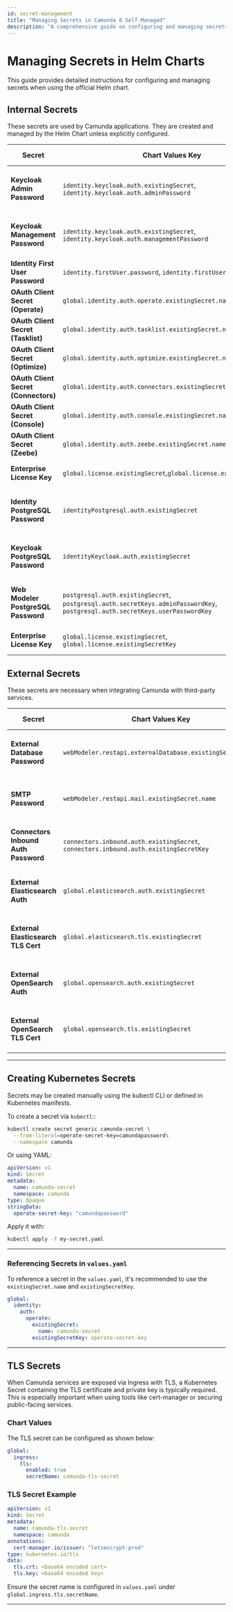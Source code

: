 ```yaml
---
id: secret-management
title: "Managing Secrets in Camunda 8 Self-Managed"
description: "A comprehensive guide on configuring and managing secrets in Camunda 8, including Keycloak, OAuth client secrets, and first-user authentication."
---
```


# Managing Secrets in Helm Charts

This guide provides detailed instructions for configuring and managing secrets when using the official Helm chart.


## Internal Secrets

These secrets are used by Camunda applications. They are created and managed by the Helm Chart unless explicitly configured.

| **Secret**                           | **Chart Values Key**                                                                                                          | **Purpose**                                                       | **Default Behavior**            |
| ------------------------------------ | ----------------------------------------------------------------------------------------------------------------------------- | ----------------------------------------------------------------- | ------------------------------- |
| **Keycloak Admin Password**          | `identity.keycloak.auth.existingSecret`, `identity.keycloak.auth.adminPassword`                                               | Admin password for Keycloak (Camunda Identity)                    | Generated by default if not set |
| **Keycloak Management Password**     | `identity.keycloak.auth.existingSecret`, `identity.keycloak.auth.managementPassword`                                          | Internal password for Identity service communication              | Generated by default if not set |
| **Identity First User Password**     | `identity.firstUser.password`, `identity.firstUser.existingSecret`                                                            | Default user password (`demo/demo`)                               | `demo` unless overridden        |
| **OAuth Client Secret (Operate)**    | `global.identity.auth.operate.existingSecret.name`                                                                            | OAuth client secret for Operate                                   | Generated by default if not set |
| **OAuth Client Secret (Tasklist)**   | `global.identity.auth.tasklist.existingSecret.name`                                                                           | OAuth client secret for Tasklist                                  | Generated by default if not set |
| **OAuth Client Secret (Optimize)**   | `global.identity.auth.optimize.existingSecret.name`                                                                           | OAuth client secret for Optimize                                  | Generated by default if not set |
| **OAuth Client Secret (Connectors)** | `global.identity.auth.connectors.existingSecret.name`                                                                         | OAuth client secret for Connectors                                | Generated by default if not set |
| **OAuth Client Secret (Console)**    | `global.identity.auth.console.existingSecret.name`                                                                            | OAuth client secret for Console                                   | Generated by default if not set |
| **OAuth Client Secret (Zeebe)**      | `global.identity.auth.zeebe.existingSecret.name`                                                                              | OAuth client secret for Zeebe                                     | Generated by default if not set |
| **Enterprise License Key**           | `global.license.existingSecret`,`global.license.existingSecretKey`                                                            | Camunda Enterprise License Key                                    | Not set unless provided         |
| **Identity PostgreSQL Password**     | `identityPostgresql.auth.existingSecret`                                                                                      | Password for embedded PostgreSQL used by Identity                 | Generated by default if not set |
| **Keycloak PostgreSQL Password**     | `identityKeycloak.auth.existingSecret`                                                                                        | Password for embedded PostgreSQL used by Keycloak                 | Generated by default if not set |
| **Web Modeler PostgreSQL Password**  | `postgresql.auth.existingSecret`, `postgresql.auth.secretKeys.adminPasswordKey`, `postgresql.auth.secretKeys.userPasswordKey` | Passwords for Web Modeler's embedded PostgreSQL via Bitnami chart | Generated by default if not set |
| **Enterprise License Key**           | `global.license.existingSecret`, `global.license.existingSecretKey`                                                           | Camunda Enterprise License Key                                    | Not set unless provided         |


## External Secrets

These secrets are necessary when integrating Camunda with third-party services.

| **Secret**                           | **Chart Values Key**                                                                  | **Purpose**                                                     | **Default Behavior**    |
| ------------------------------------ | ------------------------------------------------------------------------------------- | --------------------------------------------------------------- | ----------------------- |
| **External Database Password**       | `webModeler.restapi.externalDatabase.existingSecret.name`                             | Password for external PostgreSQL if using an external DB        | Not set unless provided |
| **SMTP Password**                    | `webModeler.restapi.mail.existingSecret.name`                                         | SMTP credentials for sending email notifications                | Not set unless provided |
| **Connectors Inbound Auth Password** | `connectors.inbound.auth.existingSecret`, `connectors.inbound.auth.existingSecretKey` | Basic auth password for Connectors polling Operate              | Not set unless provided |
| **External Elasticsearch Auth**      | `global.elasticsearch.auth.existingSecret`                                            | Password for external Elasticsearch authentication (basic auth) | Not set unless provided |
| **External Elasticsearch TLS Cert**  | `global.elasticsearch.tls.existingSecret`                                             | TLS certificate for external Elasticsearch over SSL             | Not set unless provided |
| **External OpenSearch Auth**         | `global.opensearch.auth.existingSecret`                                               | Password for external OpenSearch authentication (basic auth)    | Not set unless provided |
| **External OpenSearch TLS Cert**     | `global.opensearch.tls.existingSecret`                                                | TLS certificate for external OpenSearch over SSL                | Not set unless provided |

---

## Creating Kubernetes Secrets

Secrets may be created manually using the kubectl CLI or defined in Kubernetes manifests.

To create a secret via `kubectl`::

```sh
kubectl create secret generic camunda-secret \
  --from-literal=operate-secret-key=camundapassword\
  --namespace camunda
```

Or using YAML:

```yaml
apiVersion: v1
kind: Secret
metadata:
  name: camunda-secret
  namespace: camunda
type: Opaque
stringData:
  operate-secret-key: "camundapassword"
```

Apply it with:

```sh
kubectl apply -f my-secret.yaml
```

---

### Referencing Secrets in `values.yaml`

To reference a secret in the `values.yaml`, it's recommended to use the `existingSecret.name` and `existingSecretKey`.

```yaml
global:
  identity:
    auth:
      operate:
        existingSecret:
          name: camunda-secret
        existingSecretKey: operate-secret-key
```

---

## TLS Secrets

When Camunda services are exposed via Ingress with TLS, a Kubernetes Secret containing the TLS certificate and private key is typically required. This is especially important when using tools like cert-manager or securing public-facing services.

### Chart Values

The TLS secret can be configured as shown below:

```yaml
global:
  ingress:
    tls:
      enabled: true
      secretName: camunda-tls-secret
```

### TLS Secret Example

```yaml
apiVersion: v1
kind: Secret
metadata:
  name: camunda-tls-secret
  namespace: camunda
annotations:
  cert-manager.io/issuer: "letsencrypt-prod"
type: kubernetes.io/tls
data:
  tls.crt: <base64 encoded cert>
  tls.key: <base64 encoded key>
```

Ensure the secret name is configured in `values.yaml` under `global.ingress.tls.secretName`.

---
